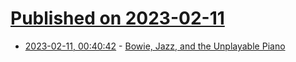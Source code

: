 # [Published on 2023-02-11](index.md)

* [2023-02-11, 00:40:42](https://news.ycombinator.com/item?id=34748175) - [Bowie, Jazz, and the Unplayable Piano](https://timharford.com/2019/12/cautionary-tales-ep-7-bowie-jazz-and-the-unplayable-piano/)

